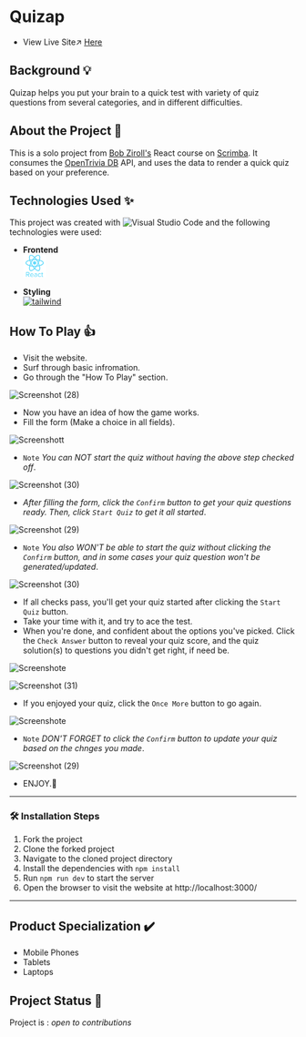 # Quizap

- View Live Site↗️ [Here](https://abdul-quizap.netlify.app)

## Background 💡
Quizap helps you put your brain to a quick test with variety of quiz questions from several categories, and in different difficulties.  

## About the Project 📖
This is a solo project from [Bob Ziroll's](https://twitter.com/bobziroll) React course on [Scrimba](https://scrimba.com). It consumes the [OpenTrivia DB](https://opentdb.com/api_config.php) API, and uses the data to render a quick quiz based on your preference. 

## Technologies Used ✨
This project was created with ![Visual Studio Code](https://img.shields.io/badge/Visual%20Studio%20Code-0078d7.svg?style=for-the-badge&logo=visual-studio-code&logoColor=white) and the following technologies were used: <br/>

* __Frontend__<br/>
      <a href="https://reactjs.org/" target="_blank" rel="noreferrer"> <img src="https://raw.githubusercontent.com/devicons/devicon/master/icons/react/react-original-wordmark.svg" alt="react" width="40" height="40"/> </a>

* __Styling__<br/>
        <a href="https://tailwindcss.com/" target="_blank" rel="noreferrer"> <img src="https://www.vectorlogo.zone/logos/tailwindcss/tailwindcss-icon.svg" alt="tailwind" width="40" height="40"/> </a>
        
## How To Play 👍
 * Visit the website.
 * Surf through basic infromation.
 * Go through the "How To Play" section.
 
 ![Screenshot (28)](https://user-images.githubusercontent.com/87391935/195249058-2b73b624-dcd0-49ed-a766-44a009f51d99.png)

 
 * Now you have an idea of how the game works.
 * Fill the form (Make a choice in all fields).
 
 ![Screenshott](https://user-images.githubusercontent.com/87391935/195249078-2f0b594c-a9b2-4064-8a51-e15d3fa34cf1.png)

 
 * `Note` *You can NOT start the quiz without having the above step checked off*.
 
 ![Screenshot (30)](https://user-images.githubusercontent.com/87391935/195249128-7769afae-2d45-44ec-91e5-155c68f82c16.png)

 
 * *After filling the form, click the `Confirm` button to get your quiz questions ready. Then, click `Start Quiz` to get it all started*.
 
![Screenshot (29)](https://user-images.githubusercontent.com/87391935/195249156-8afa9f3c-ad61-48fd-af1a-e047ae2e7262.png)


 * `Note` *You also WON'T be able to start the quiz without clicking the `Confirm` button, and in some cases your quiz question won't be generated/updated*.
 
 ![Screenshot (30)](https://user-images.githubusercontent.com/87391935/195249174-a4ab8e3d-0bb7-4eac-985b-451e73bcf5fc.png)
 
 
 * If all checks pass, you'll get your quiz started after clicking the `Start Quiz` button.
 * Take your time with it, and try to ace the test.
 * When you're done, and confident about the options you've picked. Click the `Check Answer` button to reveal your quiz score, and the quiz solution(s) to questions you didn't get right, if need be.
 
![Screenshote](https://user-images.githubusercontent.com/87391935/195251654-e091b256-6056-41da-9454-f7f45b7d5b4a.png)

![Screenshot (31)](https://user-images.githubusercontent.com/87391935/195251684-844d299d-d570-44c9-8b66-4da4d92ac126.png)


 * If you enjoyed your quiz, click the `Once More` button to go again.
 
![Screenshote](https://user-images.githubusercontent.com/87391935/195251755-47b49a39-0ff2-4968-acd2-a9f6dd7fb74e.png)


 * `Note` *DON'T FORGET to click the `Confirm` button to update your quiz based on the chnges you made*.
 
![Screenshot (29)](https://user-images.githubusercontent.com/87391935/195251799-665993f8-5d7a-4a73-90cc-2f4a6da7bd7b.png)


 * ENJOY.🚀
 
 ---

### 🛠️ Installation Steps

1. Fork the project
2. Clone the forked project
3. Navigate to the cloned project directory
4. Install the dependencies with `npm install`
5. Run `npm run dev` to start the server
6. Open the browser to visit the website at http://localhost:3000/

---

## Product Specialization ✔️
* Mobile Phones
* Tablets
* Laptops

 ## Project Status 🚀
Project is : *open to contributions*
